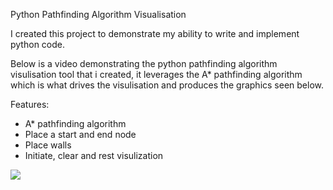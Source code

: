 
Python Pathfinding Algorithm Visualisation 

I created this project to demonstrate my ability to write and implement python code. 

Below is a video demonstrating the python pathfinding algorithm visulisation tool that i created, it leverages the A* pathfinding algorithm which is what drives the visulisation and produces the graphics seen below.

Features:
- A* pathfinding algorithm
- Place a start and end node
- Place walls
- Initiate, clear and rest visulization

![](ezgif.com-video-to-gif.gif)



